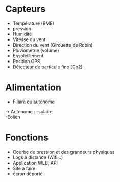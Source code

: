 # Capteurs

- Température     (BME)
- pression
- Humidité
- Vitesse du vent
- Direction du vent (Girouette de Robin)
- Pluviométrie (volume)
- Ensoleillement
- Position GPS
- Détecteur de particule fine (Co2)





# Alimentation

- Filaire ou autonome

-> Autonome : 
    -solaire  
    -Éolien


# Fonctions

- Courbe de pression et des grandeurs physiques
- Logs à distance (Wifi...)
- Application WEB, API
- Site à faire
- écran déporté



 

